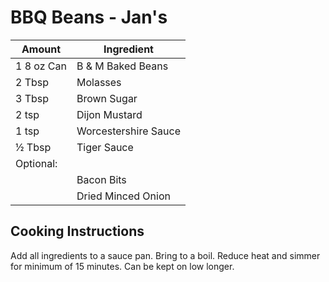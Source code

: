 # BBQ Beans - Jan's  
  
|Amount|Ingredient|  
|----|----|  
1 8 oz Can | B & M Baked Beans  
2 Tbsp | Molasses  
3 Tbsp | Brown Sugar  
2 tsp | Dijon Mustard  
1 tsp | Worcestershire Sauce  
½ Tbsp | Tiger Sauce  
Optional: |   
 || Bacon Bits  
 || Dried Minced Onion  
  
## Cooking Instructions  
Add all ingredients to a sauce pan. Bring to a boil. Reduce heat and simmer for minimum of 15 minutes. Can be kept on low longer.  
  